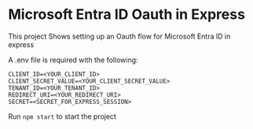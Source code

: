 # Microsoft Entra ID Oauth in Express

This project Shows setting up an Oauth flow for Microsoft Entra ID in express

A .env file is required with the following:

```
CLIENT_ID=<YOUR_CLIENT_ID>
CLIENT_SECRET_VALUE=<YOUR_CLIENT_SECRET_VALUE>
TENANT_ID=<YOUR_TENANT_ID>
REDIRECT_URI=<YOUR_REDIRECT_URI>
SECRET=<SECRET_FOR_EXPRESS_SESSION>
```

Run `npm start` to start the project